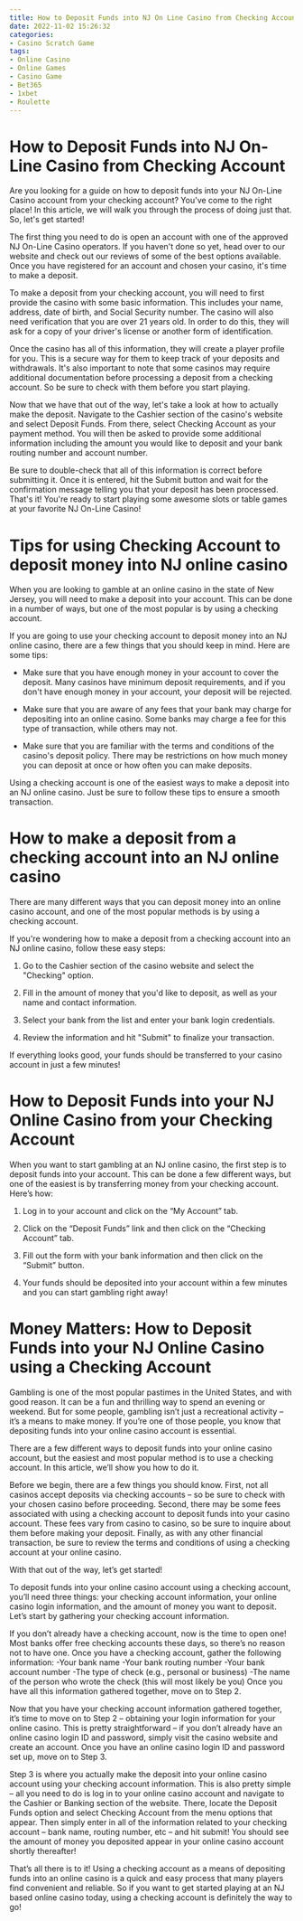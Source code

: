 ```yaml
---
title: How to Deposit Funds into NJ On Line Casino from Checking Account
date: 2022-11-02 15:26:32
categories:
- Casino Scratch Game
tags:
- Online Casino
- Online Games
- Casino Game
- Bet365
- 1xbet
- Roulette
---
```



#  How to Deposit Funds into NJ On-Line Casino from Checking Account

Are you looking for a guide on how to deposit funds into your NJ On-Line Casino account from your checking account? You've come to the right place! In this article, we will walk you through the process of doing just that. So, let's get started!

The first thing you need to do is open an account with one of the approved NJ On-Line Casino operators. If you haven't done so yet, head over to our website and check out our reviews of some of the best options available. Once you have registered for an account and chosen your casino, it's time to make a deposit.

To make a deposit from your checking account, you will need to first provide the casino with some basic information. This includes your name, address, date of birth, and Social Security number. The casino will also need verification that you are over 21 years old. In order to do this, they will ask for a copy of your driver's license or another form of identification.

Once the casino has all of this information, they will create a player profile for you. This is a secure way for them to keep track of your deposits and withdrawals. It's also important to note that some casinos may require additional documentation before processing a deposit from a checking account. So be sure to check with them before you start playing.

Now that we have that out of the way, let's take a look at how to actually make the deposit. Navigate to the Cashier section of the casino's website and select Deposit Funds. From there, select Checking Account as your payment method. You will then be asked to provide some additional information including the amount you would like to deposit and your bank routing number and account number.

Be sure to double-check that all of this information is correct before submitting it. Once it is entered, hit the Submit button and wait for the confirmation message telling you that your deposit has been processed. That's it! You're ready to start playing some awesome slots or table games at your favorite NJ On-Line Casino!

#  Tips for using Checking Account to deposit money into NJ online casino 

When you are looking to gamble at an online casino in the state of New Jersey, you will need to make a deposit into your account. This can be done in a number of ways, but one of the most popular is by using a checking account.

If you are going to use your checking account to deposit money into an NJ online casino, there are a few things that you should keep in mind. Here are some tips:

- Make sure that you have enough money in your account to cover the deposit. Many casinos have minimum deposit requirements, and if you don't have enough money in your account, your deposit will be rejected.

- Make sure that you are aware of any fees that your bank may charge for depositing into an online casino. Some banks may charge a fee for this type of transaction, while others may not.

- Make sure that you are familiar with the terms and conditions of the casino's deposit policy. There may be restrictions on how much money you can deposit at once or how often you can make deposits.

Using a checking account is one of the easiest ways to make a deposit into an NJ online casino. Just be sure to follow these tips to ensure a smooth transaction.

#  How to make a deposit from a checking account into an NJ online casino 

There are many different ways that you can deposit money into an online casino account, and one of the most popular methods is by using a checking account.

If you're wondering how to make a deposit from a checking account into an NJ online casino, follow these easy steps:

1. Go to the Cashier section of the casino website and select the "Checking" option.

2. Fill in the amount of money that you'd like to deposit, as well as your name and contact information.

3. Select your bank from the list and enter your bank login credentials.

4. Review the information and hit "Submit" to finalize your transaction.

If everything looks good, your funds should be transferred to your casino account in just a few minutes!

#  How to Deposit Funds into your NJ Online Casino from your Checking Account 

When you want to start gambling at an NJ online casino, the first step is to deposit funds into your account. This can be done a few different ways, but one of the easiest is by transferring money from your checking account. Here’s how:

1. Log in to your account and click on the “My Account” tab.

2. Click on the “Deposit Funds” link and then click on the “Checking Account” tab.

3. Fill out the form with your bank information and then click on the “Submit” button.

4. Your funds should be deposited into your account within a few minutes and you can start gambling right away!

# Money Matters: How to Deposit Funds into your NJ Online Casino using a Checking Account

Gambling is one of the most popular pastimes in the United States, and with good reason. It can be a fun and thrilling way to spend an evening or weekend. But for some people, gambling isn’t just a recreational activity – it’s a means to make money. If you’re one of those people, you know that depositing funds into your online casino account is essential.

There are a few different ways to deposit funds into your online casino account, but the easiest and most popular method is to use a checking account. In this article, we’ll show you how to do it.

Before we begin, there are a few things you should know. First, not all casinos accept deposits via checking accounts – so be sure to check with your chosen casino before proceeding. Second, there may be some fees associated with using a checking account to deposit funds into your casino account. These fees vary from casino to casino, so be sure to inquire about them before making your deposit. Finally, as with any other financial transaction, be sure to review the terms and conditions of using a checking account at your online casino.

With that out of the way, let’s get started!

To deposit funds into your online casino account using a checking account, you’ll need three things: your checking account information, your online casino login information, and the amount of money you want to deposit. Let’s start by gathering your checking account information.

If you don’t already have a checking account, now is the time to open one! Most banks offer free checking accounts these days, so there’s no reason not to have one. Once you have a checking account, gather the following information:
-Your bank name 
-Your bank routing number 
-Your bank account number 
-The type of check (e.g., personal or business) 
-The name of the person who wrote the check (this will most likely be you) 
Once you have all this information gathered together, move on to Step 2.

Now that you have your checking account information gathered together, it’s time to move on to Step 2 – obtaining your login information for your online casino. This is pretty straightforward – if you don’t already have an online casino login ID and password, simply visit the casino website and create an account. Once you have an online casino login ID and password set up, move on to Step 3.

Step 3 is where you actually make the deposit into your online casino account using your checking account information. This is also pretty simple – all you need to do is log in to your online casino account and navigate to the Cashier or Banking section of the website. There, locate the Deposit Funds option and select Checking Account from the menu options that appear. Then simply enter in all of the information related to your checking account – bank name, routing number, etc – and hit submit! You should see the amount of money you deposited appear in your online casino account shortly thereafter!

That’s all there is to it! Using a checking account as a means of depositing funds into an online casino is a quick and easy process that many players find convenient and reliable. So if you want to get started playing at an NJ based online casino today, using a checking account is definitely the way to go!